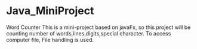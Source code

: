 # Java_MiniProject
Word Counter 
This is a mini-project based on javaFx, so this project will be counting number of words,lines,digits,special character.
To access computer file, File handling is used. 
